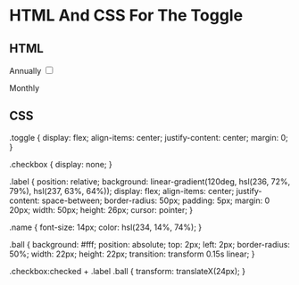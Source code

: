 # HTML And CSS For The Toggle

## HTML

<div class="toggle">
  <label class="name">Annually</label>
  <input type="checkbox" class="checkbox" id="checkbox" />

  <label for="checkbox" class="label">
    <div class="ball"></div>
  </label>

<label class="name">Monthly</label>

</div>

## CSS

.toggle {
display: flex;
align-items: center;
justify-content: center;
margin: 0;
}

.checkbox {
display: none;
}

.label {
position: relative;
background: linear-gradient(120deg, hsl(236, 72%, 79%), hsl(237, 63%, 64%));
display: flex;
align-items: center;
justify-content: space-between;
border-radius: 50px;
padding: 5px;
margin: 0 20px;
width: 50px;
height: 26px;
cursor: pointer;
}

.name {
font-size: 14px;
color: hsl(234, 14%, 74%);
}

.ball {
background: #fff;
position: absolute;
top: 2px;
left: 2px;
border-radius: 50%;
width: 22px;
height: 22px;
transition: transform 0.15s linear;
}

.checkbox:checked + .label .ball {
transform: translateX(24px);
}
